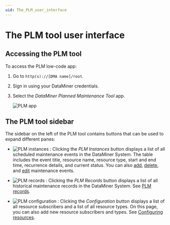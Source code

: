 ```yaml
---
uid: The_PLM_user_interface
---
```


# The PLM tool user interface

## Accessing the PLM tool

To access the PLM low-code app:

1. Go to `http(s)://[DMA name]/root`.

1. Sign in using your DataMiner credentials.

1. Select the *DataMiner Planned Maintenance Tool* app.

   ![PLM app](~/dataminer/images/EPM_PLM_app.png)

## The PLM tool sidebar

The sidebar on the left of the PLM tool contains buttons that can be used to expand different panes:

- ![PLM instances](~/dataminer/images/PLM_Instances.png) : Clicking the *PLM Instances* button displays a list of all scheduled maintenance events in the DataMiner System. The table includes the event title, resource name, resource type, start and end time, recurrence details, and current status. You can also [add](xref:Adding_maintenance_event), [delete](xref:Deleting_maintenance_event), and [edit](xref:Editing_maintenance_event) maintenance events.

- ![PLM records](~/dataminer/images/PLM_Records.png) : Clicking the *PLM Records* button displays a list of all historical maintenance records in the DataMiner System. See [PLM records](xref:PLM_Records).

- ![PLM configuration](~/dataminer/images/PLM_Configuration.png) : Clicking the *Configuration* button displays a list of all resource subscribers and a list of all resource types. On this page, you can also add new resource subscribers and types. See [Configuring resources](xref:PLM_tool_configuring_resources).
